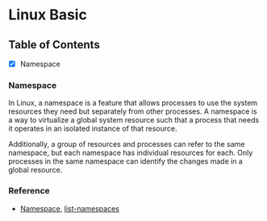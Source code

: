 # Linux Basic


## Table of Contents
- [x] Namespace


### Namespace
In Linux, a namespace is a feature that allows processes to use the system resources they need but separately from other processes. A namespace is a way to virtualize a global system resource such that a process that needs it operates in an isolated instance of that resource.

Additionally, a group of resources and processes can refer to the same namespace, but each namespace has individual resources for each. Only processes in the same namespace can identify the changes made in a global resource.


### Reference
- [Namespace](https://man7.org/linux/man-pages/man7/namespaces.7.html), [list-namespaces](https://www.baeldung.com/linux/list-namespaces)